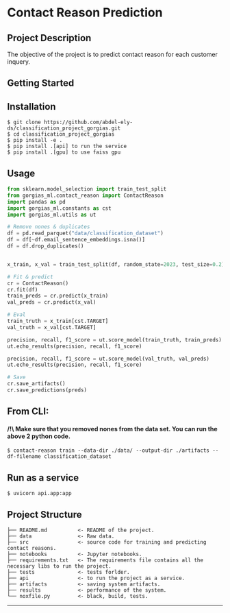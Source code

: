 # Contact Reason Prediction

## Project Description

The objective of the project is to predict contact reason for each customer inquery.
## Getting Started

Installation
------------
    $ git clone https://github.com/abdel-ely-ds/classification_project_gorgias.git
    $ cd classification_project_gorgias
    $ pip install -e .
    $ pip install .[api] to run the service
    $ pip install .[gpu] to use faiss gpu
    
Usage
------------

```python
from sklearn.model_selection import train_test_split
from gorgias_ml.contact_reason import ContactReason
import pandas as pd
import gorgias_ml.constants as cst
import gorgias_ml.utils as ut

# Remove nones & duplicates
df = pd.read_parquet("data/classification_dataset")
df = df[~df.email_sentence_embeddings.isna()]
df = df.drop_duplicates()


x_train, x_val = train_test_split(df, random_state=2023, test_size=0.2)

# Fit & predict
cr = ContactReason()
cr.fit(df)
train_preds = cr.predict(x_train)
val_preds = cr.predict(x_val)

# Eval
train_truth = x_train[cst.TARGET]
val_truth = x_val[cst.TARGET]

precision, recall, f1_score = ut.score_model(train_truth, train_preds)
ut.echo_results(precision, recall, f1_score)

precision, recall, f1_score = ut.score_model(val_truth, val_preds)
ut.echo_results(precision, recall, f1_score)

# Save
cr.save_artifacts()
cr.save_predictions(preds)
```

From CLI: 
<br/><h4> /!\ Make sure that you removed nones from the data set. You can run the above 2 python code.</h4>
------------
    $ contact-reason train --data-dir ./data/ --output-dir ./artifacts --df-filename classification_dataset

Run as a service
------------
    $ uvicorn api.app:app

Project Structure
------------

    ├── README.md          <- README of the project.
    ├── data               <- Raw data.
    ├── src                <- source code for training and predicting contact reasons.
    ├── notebooks          <- Jupyter notebooks.
    ├── requirements.txt   <- The requirements file contains all the necessary libs to run the project.
    ├── tests              <- tests forlder.
    ├── api                <- to run the project as a service.
    ├── artifacts          <- saving system artifacts.
    ├── results            <- performance of the system.
    └── noxfile.py         <- black, build, tests.               

--------
